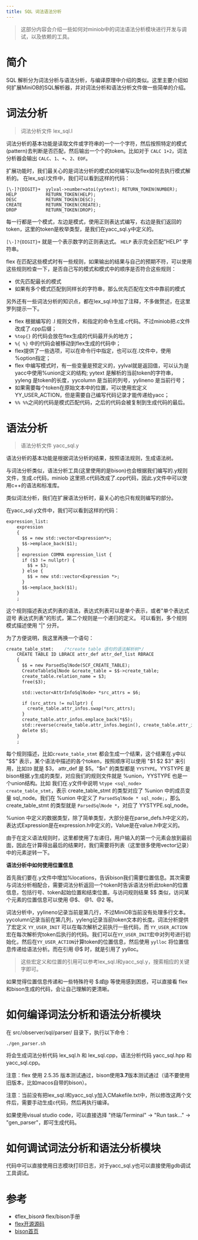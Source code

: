 ```yaml
---
title: SQL 词法语法分析
---
```


> 这部分内容会介绍一些如何对miniob中的词法语法分析模块进行开发与调试，以及依赖的工具。

# 简介
SQL 解析分为词法分析与语法分析，与编译原理中介绍的类似。这里主要介绍如何扩展MiniOB的SQL解析器，并对词法分析和语法分析文件做一些简单的介绍。

# 词法分析

> 词法分析文件 lex_sql.l

词法分析的基本功能是读取文件或字符串的一个一个字符，然后按照特定的模式(pattern)去判断是否匹配，然后输出一个个的token。比如对于 `CALC 1+2`，词法分析器会输出 `CALC`、`1`、`+`、`2`、`EOF`。

扩展功能时，我们最关心的是词法分析的模式如何编写以及flex如何去执行模式解析的。
在lex_sql.l文件中，我们可以看到这样的代码：
```
[\-]?{DIGIT}+  yylval->number=atoi(yytext); RETURN_TOKEN(NUMBER);
HELP           RETURN_TOKEN(HELP);
DESC           RETURN_TOKEN(DESC);
CREATE         RETURN_TOKEN(CREATE);
DROP           RETURN_TOKEN(DROP);
```

每一行都是一个模式，左边是模式，使用正则表达式编写，右边是我们返回的token，这里的token是枚举类型，是我们在yacc_sql.y中定义的。

`[\-]?{DIGIT}+` 就是一个表示数字的正则表达式。
`HELP` 表示完全匹配"HELP" 字符串。

flex 在匹配这些模式时有一些规则，如果输出的结果与自己的预期不符，可以使用这些规则检查一下，是否自己写的模式和模式中的顺序是否符合这些规则：
- 优先匹配最长的模式
- 如果有多个模式匹配到同样长的字符串，那么优先匹配在文件中靠前的模式

另外还有一些词法分析的知识点，都在lex_sql.l中加了注释，不多做赘述，在这里罗列提示一下。
- flex 根据编写的 .l 规则文件，和指定的命令生成.c代码。不过miniob把.c文件改成了.cpp后缀；
- `%top{}` 的代码会放在flex生成的代码最开头的地方；
- `%{ %}` 中的代码会被移动到flex生成的代码中；
- flex提供了一些选项，可以在命令行中指定，也可以在.l文件中，使用 %option指定；
- flex 中编写模式时，有一些变量是预定义的，yylval就是返回值，可以认为是yacc中使用%union定义的结构; yytext 是解析的当前token的字符串，yyleng 是token的长度，yycolumn 是当前的列号，yylineno 是当前行号；
- 如果需要每个token在原始文本中的位置，可以使用宏定义 YY_USER_ACTION，但是需要自己编写代码记录才能传递给yacc；
- `%% %%`之间的代码是模式匹配代码，之后的代码会被复制到生成代码的最后。

# 语法分析
> 语法分析文件 yacc_sql.y

语法分析的基本功能是根据词法分析的结果，按照语法规则，生成语法树。

与词法分析类似，语法分析工具(这里使用的是bison)也会根据我们编写的.y规则文件，生成.c代码，miniob 这里把.c代码改成了.cpp代码，因此.y文件中可以使用c++的语法和标准库。

类似词法分析，我们在扩展语法分析时，最关心的也只有规则编写的部分。

在yacc_sql.y文件中，我们可以看到这样的代码：

```yacc
expression_list:
    expression
    {
      $$ = new std::vector<Expression*>;
      $$->emplace_back($1);
    }
    | expression COMMA expression_list {
      if ($3 != nullptr) {
        $$ = $3;
      } else {
        $$ = new std::vector<Expression *>;
      }
      $$->emplace_back($1);
    }
    ;
```

这个规则描述表达式列表的语法，表达式列表可以是单个表示，或者"单个表达式 逗号 表达式列表"的形式，第二个规则是一个递归的定义。
可以看到，多个规则模式描述使用 "|" 分开。

为了方便说明，我这里再换一个语句：
```yacc
create_table_stmt:    /*create table 语句的语法解析树*/
    CREATE TABLE ID LBRACE attr_def attr_def_list RBRACE
    {
      $$ = new ParsedSqlNode(SCF_CREATE_TABLE);
      CreateTableSqlNode &create_table = $$->create_table;
      create_table.relation_name = $3;
      free($3);

      std::vector<AttrInfoSqlNode> *src_attrs = $6;

      if (src_attrs != nullptr) {
        create_table.attr_infos.swap(*src_attrs);
      }
      create_table.attr_infos.emplace_back(*$5);
      std::reverse(create_table.attr_infos.begin(), create_table.attr_infos.end());
      delete $5;
    }
    ;
```

每个规则描述，比如`create_table_stmt` 都会生成一个结果，这个结果在.y中以 "$$" 表示，某个语法中描述的各个token，按照顺序可以使用 "$1 $2 $3" 来引用，比如`ID` 就是 $3， attr_def 是 $5。"$n" 的类型都是 `YYSTYPE`。YYSTYPE 是bison根据.y生成的类型，对应我们的规则文件就是 %union，YYSTYPE 也是一个union结构。比如 我们在.y文件中说明 `%type <sql_node> create_table_stmt`，表示 create_table_stmt 的类型对应了 %union 中的成员变量 sql_node。我们在 %union 中定义了 `ParsedSqlNode * sql_node;`，那么 create_table_stmt 的类型就是 `ParsedSqlNode *`，对应了 YYSTYPE.sql_node。

%union 中定义的数据类型，除了简单类型，大部分是在parse_defs.h中定义的，表达式Expression是在expression.h中定义的，Value是在value.h中定义的。

由于在定义语法规则时，这里都使用了左递归，用户输入的第一个元素会放到最前面，因此在计算得出最后的结果时，我们需要将列表（这里很多使用vector记录）中的元素逆转一下。

**语法分析中如何使用位置信息**

首先我们要在.y文件中增加%locations，告诉bison我们需要位置信息。其次需要与词法分析相配合，需要词法分析返回一个token时告诉语法分析此token的位置信息，包括行号、token起始位置和结束位置。与访问规则结果 $$ 类似，访问某个元素的位置信息可以使用 @$、 @1、@2 等。

词法分析中，yylineno记录当前是第几行，不过MiniOB当前没有处理多行文本。yycolumn记录当前在第几列，yyleng记录当前token文本的长度。词法分析提供了宏定义 `YY_USER_INIT` 可以在每次解析之前执行一些代码，而 `YY_USER_ACTION` 宏在每次解析完token后执行的代码。我们可以在`YY_USER_INIT`宏中对列号进行初始化，然后在`YY_USER_ACTION`计算token的位置信息，然后使用 `yylloc` 将位置信息传递给语法分析。而在引用 @$ 时，就是引用了 yylloc。

> 这些宏定义和位置的引用可以参考lex_sql.l和yacc_sql.y，搜索相应的关键字即可。

如果觉得位置信息传递和一些特殊符号 $$或 @$ 等使用感到困惑，可以直接看 flex和bison生成的代码，会让自己理解的更清晰。

# 如何编译词法分析和语法分析模块

在 src/observer/sql/parser/ 目录下，执行以下命令：

```shell
./gen_parser.sh
```

将会生成词法分析代码 lex_sql.h 和 lex_sql.cpp，语法分析代码 yacc_sql.hpp 和 yacc_sql.cpp。

注意：flex 使用 2.5.35 版本测试通过，bison使用**3.7**版本测试通过（请不要使用旧版本，比如macos自带的bison）。

注意：当前没有把lex_sql.l和yacc_sql.y加入CMakefile.txt中，所以修改这两个文件后，需要手动生成c代码，然后再执行编译。

如果使用visual studio code，可以直接选择 "终端/Terminal" -> "Run task..." -> "gen_parser"，即可生成代码。

# 如何调试词法分析和语法分析模块

代码中可以直接使用日志模块打印日志，对于yacc_sql.y也可以直接使用gdb调试工具调试。

# 参考
- 《flex_bison》  flex/bison手册
- [flex开源源码](https://github.com/westes/flex)
- [bison首页](https://www.gnu.org/software/bison/)